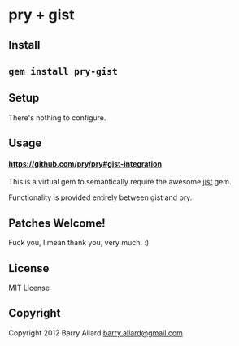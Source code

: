 # pry + gist

## Install
## `gem install pry-gist`

## Setup
There's nothing to configure.

## Usage

#### https://github.com/pry/pry#gist-integration

This is a virtual gem to semantically require the awesome [jist](https://github.com/ConradIrwin/jist) gem.

Functionality is provided entirely between gist and pry.

## Patches Welcome!

Fuck you, I mean thank you, very much.  :)

## License

MIT License

## Copyright 

Copyright 2012 Barry Allard <barry.allard@gmail.com>
